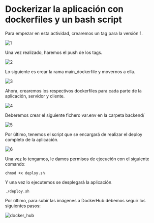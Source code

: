 # Dockerizar la aplicación con dockerfiles y un bash script

Para empezar en esta actividad, crearemos un tag para la versión 1.

![1](https://user-images.githubusercontent.com/79716922/143237777-de10e09e-a7c6-4ef3-b7f7-0349a7661c1b.png)

Una vez realizado, haremos el push de los tags.

![2](https://user-images.githubusercontent.com/79716922/143237794-b5e57aa3-887a-46dc-80c4-b3e05876eeda.png)

Lo siguiente es crear la rama main_dockerfile y movernos a ella.

![3](https://user-images.githubusercontent.com/79716922/143237801-64947763-c79c-44e5-94d3-8665feb0484f.png)

Ahora, crearemos los respectivos dockerfiles para cada parte de la aplicación, servidor y cliente.

![4](https://user-images.githubusercontent.com/79716922/143237802-2bc323d0-6932-44f6-9f63-9a054d78acb2.png)

Deberemos crear el siguiente fichero var.env en la carpeta backend/

![5](https://user-images.githubusercontent.com/79716922/143237807-51d8650a-6a27-4447-88b5-a356f76f94b8.png)

Por último, tenemos el script que se encargará de realizar el deploy completo de la aplicación.

![6](https://user-images.githubusercontent.com/79716922/143237810-c3b55866-ab9c-4541-90cc-415cb2a92662.png)

Una vez lo tengamos, le damos permisos de ejecución con el siguiente comando:

```
chmod +x deploy.sh
```

Y una vez lo ejecutemos se desplegará la aplicación.

```
./deploy.sh
```

Por último, para subir las imágenes a DockerHub debemos seguir los siguientes pasos:

![docker_hub](https://user-images.githubusercontent.com/79716922/143237816-c0a4c55f-b872-4998-84fb-ab81a19174f1.png)
